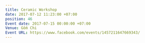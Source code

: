 ```yaml
---
title: Ceramic Workshop
date: 2017-07-12 11:23:00 +07:00
position: 46
Event date: 2017-07-15 00:00:00 +07:00
Venue: Gốm Chi
Event URL: https://www.facebook.com/events/1457211647669343/
---
```


